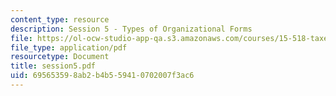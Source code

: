 ```yaml
---
content_type: resource
description: Session 5 - Types of Organizational Forms
file: https://ol-ocw-studio-app-qa.s3.amazonaws.com/courses/15-518-taxes-and-business-strategy-fall-2002/695653598ab2b4b559410702007f3ac6_session5.pdf
file_type: application/pdf
resourcetype: Document
title: session5.pdf
uid: 69565359-8ab2-b4b5-5941-0702007f3ac6
---
```

